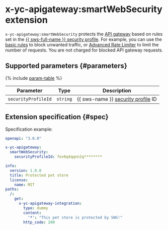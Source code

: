 # x-yc-apigateway:smartWebSecurity extension

`x-yc-apigateway:smartWebSecurity` protects the [API gateway](../../concepts/index.md) based on rules set in the [{{ sws-full-name }} security profile](../../../smartwebsecurity/concepts/profiles.md). For example, you can use the [basic rules](../../../smartwebsecurity/concepts/rules.html#base-rules) to block unwanted traffic, or [Advanced Rate Limiter](../../../smartwebsecurity/concepts/arl.md) to limit the number of requests. You are not charged for blocked API gateway requests. 

## Supported parameters {#parameters}

{% include [param-table](../../../_includes/api-gateway/parameters-table.md) %}

Parameter | Type | Description 
----|----|----
`securityProfileId` | `string` | {{ sws-name }} [security profile](../../../smartwebsecurity/concepts/profiles.md) ID

## Extension specification {#spec}

Specification example: 

```yaml
openapi: "3.0.0"

x-yc-apigateway:
  smartWebSecurity:
    securityProfileId: fev6q4qqnn2q********

info:
  version: 1.0.0
  title: Protected pet store
  license:
    name: MIT
paths:
  /:
    get:
      x-yc-apigateway-integration:
        type: dummy
        content:
          '*': "This pet store is protected by SWS!"
        http_code: 200
```
